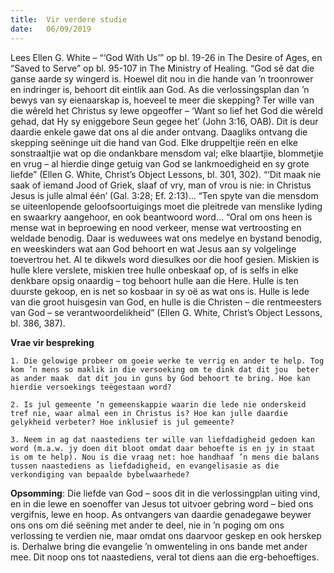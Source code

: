 ```yaml
---
title:  Vir verdere studie
date:   06/09/2019
---
```


Lees Ellen G. White – “‘God With Us’” op bl. 19-26 in The Desire of Ages, en “Saved to Serve” op bl. 95-107 in The Ministry of Healing. “God sê dat die ganse aarde sy wingerd is. Hoewel dit nou in die hande van ’n troonrower en indringer is, behoort dit eintlik aan God. As die verlossingsplan dan ’n bewys van sy eienaarskap is, hoeveel te meer die skepping? Ter wille van die wêreld het Christus sy lewe opgeoffer – ‘Want so lief het God die wêreld gehad, dat Hy sy eniggebore Seun gegee het’ (John 3:16, OAB). Dit is deur daardie enkele gawe dat ons al die ander ontvang. Daagliks ontvang die skepping seëninge uit die hand van God. Elke druppeltjie reën en elke sonstraaltjie wat op die ondankbare mensdom val; elke blaartjie, blommetjie en vrug – al hierdie dinge getuig van God se lankmoedigheid en sy grote liefde” (Ellen G. White, Christ’s Object Lessons, bl. 301, 302). “‘Dit maak nie saak of iemand Jood of Griek, slaaf of vry, man of vrou is nie: in Christus Jesus is julle almal één’ (Gal. 3:28; Ef. 2:13)… “Ten spyte van die mensdom se uiteenlopende geloofsoortuigings moet die pleitrede van menslike lyding en swaarkry aangehoor, en ook beantwoord word… “Oral om ons heen is mense wat in beproewing en nood verkeer, mense wat vertroosting en weldade benodig. Daar is weduwees wat ons medelye en bystand benodig, en weeskinders wat aan God behoort en wat Jesus aan sy volgelinge toevertrou het. Al te dikwels word diesulkes oor die hoof gesien. Miskien is hulle klere verslete, miskien tree hulle onbeskaaf op, of is selfs in elke denkbare opsig onaardig – tog behoort hulle aan die Here. Hulle is ten duurste gekoop, en is net so kosbaar in sy oë as wat ons is. Hulle is lede van die groot huisgesin van God, en hulle is die Christen – die rentmeesters van God – se verantwoordelikheid” (Ellen G. White, Christ’s Object Lessons, bl. 386, 387). 

**Vrae vir bespreking** 

`1. Die gelowige probeer om goeie werke te verrig en ander te help. Tog kom ’n mens so maklik in die versoeking om te dink dat dit jou  beter as ander maak  dat dit jou in guns by God behoort te bring. Hoe kan hierdie versoekings teëgestaan word?` 

`2. Is jul gemeente ’n gemeenskappie waarin die lede nie onderskeid tref nie, waar almal een in Christus is? Hoe kan julle daardie gelykheid verbeter? Hoe inklusief is jul gemeente?` 

`3. Neem in ag dat naastediens ter wille van liefdadigheid gedoen kan word (m.a.w. jy doen dit bloot omdat daar behoefte is en jy in staat is om te help). Nou is die vraag net: hoe handhaaf ’n mens die balans tussen naastediens as liefdadigheid, en evangelisasie as die verkondiging van bepaalde bybelwaarhede?` 

**Opsomming**: Die liefde van God – soos dit in die verlossingplan uiting vind, en in die lewe en soenoffer van Jesus tot uitvoer gebring word – bied ons vergifnis, lewe en hoop. As ontvangers van daardie genadegawe beywer ons ons om dié seëning met ander te deel, nie in ’n poging om ons verlossing te verdien nie, maar omdat ons daarvoor geskep en ook herskep is. Derhalwe bring die evangelie ’n omwenteling in ons bande met ander mee. Dit noop ons tot naastediens, veral tot diens aan die erg-behoeftiges.